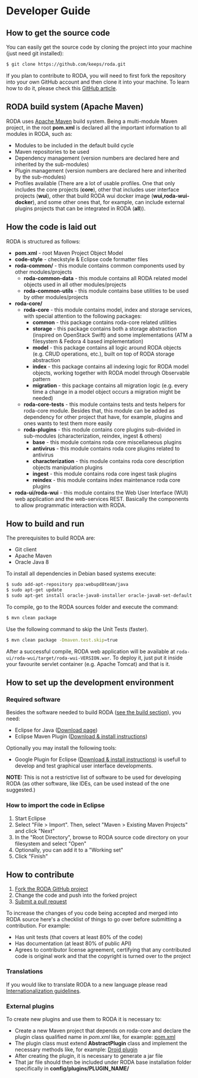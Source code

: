 # Developer Guide

## How to get the source code

You can easily get the source code by cloning the project into your machine (just need git installed):

```bash
$ git clone https://github.com/keeps/roda.git
```

If you plan to contribute to RODA, you will need to first fork the repository into your own GitHub account and then clone it into your machine. To learn how to do it, please check this [GitHub article](https://help.github.com/articles/fork-a-repo).

## RODA build system (Apache Maven)

RODA uses [Apache Maven](http://maven.apache.org/) build system. Being a multi-module Maven project, in the root **pom.xml** is declared all the important information to all modules in RODA, such as:

* Modules to be included in the default build cycle
* Maven repositories to be used
* Dependency management (version numbers are declared here and inherited by the sub-modules)
* Plugin management (version numbers are declared here and inherited by the sub-modules)
* Profiles available (There are a lot of usable profiles. One that only includes the core projects (**core**), other that includes user interface projects (**wui**), other that build RODA wui docker image (**wui,roda-wui-docker**), and some other ones that, for example, can include external plugins projects that can be integrated in RODA (**all**)).

## How the code is laid out

RODA is structured as follows:

* **pom.xml** - root Maven Project Object Model
* **code-style** - checkstyle & Eclipse code formatter files
* **roda-common/** - this module contains common components used by other modules/projects
  * **roda-common-data** - this module contains all RODA related model objects used in all other modules/projects
  * **roda-common-utils** - this module contains base utilities to be used by other modules/projects
* **roda-core/**
  * **roda-core** - this module contains model, index and storage services, with special attention to the following packages:
    * **common** - this package contains roda-core related utilities
    * **storage** - this package contains both a storage abstraction (inspired on OpenStack Swift) and some implementations (ATM a filesystem & Fedora 4 based implementation)
    * **model** - this package contains all logic around RODA objects (e.g. CRUD operations, etc.), built on top of RODA storage abstraction
    * **index** - this package contains all indexing logic for RODA model objects, working together with RODA model through Observable pattern
    * **migration** - this package contains all migration logic (e.g. every time a change in a model object occurs a migration might be needed)
  * **roda-core-tests** - this module contains tests and tests helpers for roda-core module. Besides that, this module can be added as dependency for other project that have, for example, plugins and ones wants to test them more easily
  * **roda-plugins** - this module contains core plugins sub-divided in sub-modules (characterization, reindex, ingest & others)
    * **base** - this module contains roda core miscellaneous plugins 
    * **antivirus** - this module contains roda core plugins related to antivirus 
    * **characterization** - this module contains roda core description objects manipulation plugins 
    * **ingest** - this module contains roda core ingest task plugins 
    * **reindex** - this module contains index maintenance roda core plugins
* **roda-ui/roda-wui** - this module contains the Web User Interface (WUI) web application and the web-services REST. Basically the components to allow programmatic interaction with RODA.

<!-- WARNING: changing this title will break links -->
## How to build and run

The prerequisites to build RODA are:

 * Git client
 * Apache Maven
 * Oracle Java 8

To install all dependencies in Debian based systems execute:

```bash
$ sudo add-apt-repository ppa:webupd8team/java
$ sudo apt-get update
$ sudo apt-get install oracle-java8-installer oracle-java8-set-default git maven ant
```

To compile, go to the RODA sources folder and execute the command:

```bash
$ mvn clean package
```

Use the following command to skip the Unit Tests (faster).

```bash
$ mvn clean package -Dmaven.test.skip=true
```


After a successful compile, RODA web application will be available at `roda-ui/roda-wui/target/roda-wui-VERSION.war`. To deploy it, just put it inside your favourite servlet container (e.g. Apache Tomcat) and that is it.

## How to set up the development environment

### Required software

Besides the software needed to build RODA ([see the build section](#how-to-build-and-run)), you need:

* Eclipse for Java ([Download page](http://www.eclipse.org/downloads/))
* Eclipse Maven Plugin ([Download & install instructions](http://www.eclipse.org/m2e/download/))

Optionally you may install the following tools:

* Google Plugin for Eclipse ([Download & install instructions](https://developers.google.com/eclipse/docs/getting_started)) is usefull to develop and test graphical user interface developments.

**NOTE:** This is not a restrictive list of software to be used for developing RODA (as other software, like IDEs, can be used instead of the one suggested.) 

### How to import the code in Eclipse

1. Start Eclipse
2. Select "File > Import". Then, select "Maven > Existing Maven Projects" and click "Next"
3. In the "Root Directory", browse to RODA source code directory on your filesystem and select "Open"
4. Optionally, you can add it to a "Working set"
5. Click "Finish"

## How to contribute

1. [Fork the RODA GitHub project](https://help.github.com/articles/fork-a-repo)
2. Change the code and push into the forked project
3. [Submit a pull request](https://help.github.com/articles/using-pull-requests)

To increase the changes of you code being accepted and merged into RODA source here's a checklist of things to go over before submitting a contribution. For example:

* Has unit tests (that covers at least 80% of the code)
* Has documentation (at least 80% of public API)
* Agrees to contributor license agreement, certifying that any contributed code is original work and that the copyright is turned over to the project

### Translations

If you would like to translate RODA to a new language please read [Internationalization guidelines](Internationalization-guidelines).

### External plugins

To create new plugins and use them to RODA it is necessary to:

* Create a new Maven project that depends on roda-core and declare the plugin class qualified name in _pom.xml_ like, for example: [pom.xml](https://github.com/keeps/roda/blob/master/roda-core/roda-plugins/characterization/roda-plugin-characterization-droid/pom.xml)
* The plugin class must extend **AbstractPlugin** class and implement the necessary methods like, for example: [Droid plugin](https://github.com/keeps/roda/blob/master/roda-core/roda-plugins/characterization/roda-plugin-characterization-droid/src/main/java/org/roda/core/plugins/plugins/characterization/DroidPlugin.java)
* After creating the plugin, it is necessary to generate a jar file
* That jar file should then be included under RODA base installation folder specifically in **config/plugins/PLUGIN_NAME/**
